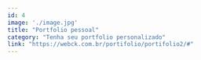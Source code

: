 ```yaml
---
id: 4
image: './image.jpg'
title: "Portfolio pessoal"
category: "Tenha seu portfolio personalizado"
link: "https://webck.com.br/portifolio/portifolio2/#"
---
```

